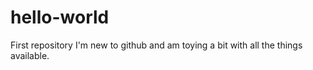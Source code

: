 # hello-world
First repository
I'm new to github and am toying a bit with all the things available.

